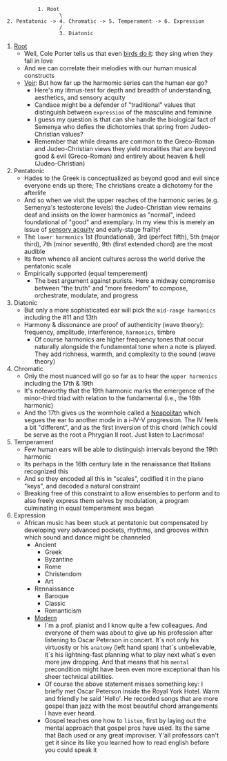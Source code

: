                1. Root
                      \
     2. Pentatonic -> 4. Chromatic -> 5. Temperament -> 6. Expression
                      /
                      3. Diatonic

1. [Root](https://github.com/abikesa/dhatemwa/blob/main/prime.md)
   - Well, Cole Porter tells us that even [birds do it](https://www.youtube.com/watch?v=lXYKGL6MgKM): they sing when they fall in love
   - And we can correlate their melodies with our human musical constructs
   - [Voir](https://www.youtube.com/watch?app=desktop&si=s8CAU0CP55LXSMHJ&v=QdcmuYpkkNA&feature=youtu.be): But how far up the harmomic series can the human ear go?
      - Here's my litmus-test for depth and breadth of understanding, aesthetics, and sensory acquity
      - Candace might be a defender of "traditional" values that distinguish between `expression` of the masculine and feminine
      - I guess my question is that can she handle the biological fact of Semenya who defies the dichotomies that spring from Judeo-Christian values?
      - Remember that while dreams are common to the Greco-Roman and Judeo-Christian views they yield moralities that are beyond good & evil (Greco-Roman) and entirely about heaven & hell (Judeo-Christian) 
2. Pentatonic
   - Hades to the Greek is conceptualized as beyond good and evil since everyone ends up there; The christians create a dichotomy for the afterlife
   - And so when we visit the upper reaches of the harmonic series (e.g. Semenya's testosterone levels) the Judeo-Christian view remains deaf and insists on the lower harmonics as "normal", indeed foundational of "good" and exemplary. In my view this is merely an issue of [sensory acquity](https://muzaale.github.io/thesis/act_0/act_0_0/act_0_0_0/act_0_0_0_2.html) and early-stage frailty!
   - The `lower harmonics` 1st (foundational), 3rd (perfect fifth), 5th (major third), 7th (minor seventh), 9th (first extended chord) are the most audible
   - Its from whence all ancient cultures across the world derive the pentatonic scale 
   - Empirically supported (equal temperement)
      - The best argument against purists. Here a midway compromise between "the truth" and "more freedom" to compose, orchestrate, modulate, and progress 
4. Diatonic
   - But only a more sophisticated ear will pick the `mid-range harmonics` including the #11 and 13th
   - Harmony & dissonance are proof of authenticity (wave theory): frequency, amplitude, interference, `harmonics`, timbre
      - Of course harmonics are higher frequency tones that occur naturally alongside the fundamental tone when a note is played. They add richness, warmth, and complexity to the sound (wave theory)
5. Chromatic
   - Only the most nuanced will go so far as to hear the `upper harmonics` including the 17th & 19th
   - It's noteworthy that the 19th harmonic marks the emergence of the minor-third triad with relation to the fundamental (i.e., the 16th harmonic)
   - And the 17th gives us the wormhole called a [Neapolitan](https://en.wikipedia.org/wiki/Neapolitan_chord#:~:text=In%20Classical%20music%20theory%2C%20a,of%20the%20corresponding%20Phrygian%20mode.) which segues the ear to another mode in a i-IV-V progression. The IV feels a bit "different", and as the first inversion of this chord (which could be serve as the root a Phrygian II root. Just listen to Lacrimosa!
6. Temperament
   - Few human ears will be able to distinguish intervals beyond the 19th harmonic
   - Its perhaps in the 16th century late in the renaissance that Italians recognized this
   - And so they encoded all this in "scales", codified it in the piano "keys", and decoded a natural constraint
   - Breaking free of this constraint to allow ensembles to perform and to also freely express them selves by modulation, a program culminating in equal temperament was began
7. Expression
   - African music has been stuck at pentatonic but compensated by developing very advanced pockets, rhythms, and grooves within which sound and dance might be channeled
      - Ancient
         - Greek
         - Byzantine
         - Rome
         - Christendom
         - Art
      - Rennaissance
         - Baroque
         - Classic
         - Romanticism
      - [Modern](https://www.youtube.com/watch?v=UHXGBg6aCGE)
         - I´m a prof. pianist and I know quite a few colleagues. And everyone of them was about to give up his profession after listening to Oscar Peterson in concert. 
It´s not only his virtuosity or his `anatomy` (left hand span) that´s unbelievable, it´s his lightning-fast planning what to play next what´s even more jaw dropping. And that means that his `mental` precondition might have been even more exceptional than his sheer technical abilities.
         - Of course the above statement misses something key: I briefly met Oscar Peterson inside the Royal York Hotel. Warm and friendly he said 'Hello'. He recorded songs that are more gospel than jazz with the most beautiful chord arrangements I have ever heard.
         - Gospel teaches one how to `listen`, first by laying out the mental approach that gospel pros have used. Its the same that Bach used or any great improviser. Y'all professors can't get it since its like you learned how to read english before you could speak it   
